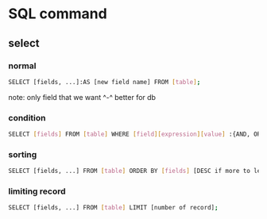 # SQL command

## select

### normal 

```bash
SELECT [fields, ...]:AS [new field name] FROM [table];
```

note: only field that we want ^-^ better for db

### condition

```bash
SELECT [fields] FROM [table] WHERE [field][expression][value] :{AND, OR ..};
```

### sorting

```bash
SELECT [fields, ...] FROM [table] ORDER BY [fields] [DESC if more to less];
```

### limiting record

```bash
SELECT [fields, ...] FROM [table] LIMIT [number of record];
```
